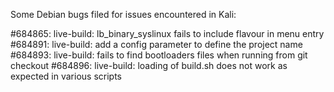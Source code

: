 
Some Debian bugs filed for issues encountered in Kali:

#684865: live-build: lb_binary_syslinux fails to include flavour in menu entry
#684891: live-build: add a config parameter to define the project name
#684893: live-build: fails to find bootloaders files when running from git checkout
#684896: live-build: loading of build.sh does not work as expected in various scripts
